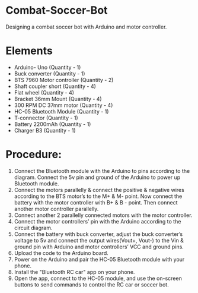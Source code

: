 # Combat-Soccer-Bot
Designing a combat soccer bot with Arduino and motor controller.

# Elements
- Arduino- Uno (Quantity - 1)
- Buck converter (Quantity - 1)
- BTS 7960 Motor controller (Quantity - 2)
- Shaft coupler short (Quantity - 4)
- Flat wheel (Quantity - 4)
- Bracket 36mm Mount (Quantity - 4)
- 300 RPM DC 37mm motor (Quantity - 4)
- HC-05 Bluetooth Module (Quantity - 1)
- T-connector (Quantity - 1) 
- Battery 2200mAh (Quantity - 1)
- Charger B3 (Quantity - 1)

# Procedure:
1. Connect the Bluetooth module with the Arduino to pins according to the diagram. Connect the 5v 
pin and ground of the Arduino to power up Bluetooth module.
2. Connect the motors parallelly & connect the positive & negative wires according to the BTS 
motor’s to the M+ & M- point. Now connect the battery with the motor controller with B+ & B - point. Then connect another motor controller parallelly.
3. Connect another 2 parallelly connected motors with the motor controller.
4. Connect the motor controllers’ pin with the Arduino according to the circuit diagram.
5. Connect the battery with buck converter, adjust the buck converter’s voltage to 5v and connect 
the output wires(Vout+, Vout-) to the Vin & ground pin with Arduino and motor controllers’ 
VCC and ground pins.
6. Upload the code to the Arduino board.
7. Power on the Arduino and pair the HC-05 Bluetooth module with your phone.
8. Install the "Bluetooth RC car" app on your phone.
9. Open the app, connect to the HC-05 module, and use the on-screen buttons to send commands to 
control the RC car or soccer bot.
